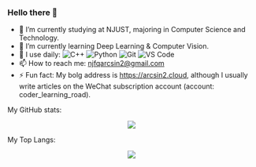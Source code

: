 ### Hello there 👋


- 🔭 I’m currently studying at NJUST, majoring in Computer Science and Technology.
- 🌱 I’m currently learning Deep Learning & Computer Vision.
- 🚀 I use daily: ![C++](https://img.shields.io/badge/-C++-8fcfd1?style=plastic&logo=C%2B%2B) ![Python](https://img.shields.io/badge/-Python-8fcfd1?style=plastic&logo=Python) ![Git](https://img.shields.io/badge/-Git-black?style=plastic&logo=git) ![VS Code](https://img.shields.io/badge/-VS%20Code-007ACC?style=plastic&logo=visual-studio-code)
- 📫 How to reach me: njfqarcsin2@gmail.com
- ⚡ Fun fact: My bolg address is https://arcsin2.cloud, although I usually write articles on the WeChat subscription account (account: coder_learning_road).

My GitHub stats:

<div align=center>  <img src="https://github-readme-stats.vercel.app/api?username=UnpureRationalist&theme=tokyonight&count_private=true&show_icons=true" />  </div>



My Top Langs:

<div align=center>  <img src="https://github-readme-stats.vercel.app/api/top-langs/?username=UnpureRationalist&layout=compact&langs_count=6&theme=tokyonight&hide=html,css" />  <div>

